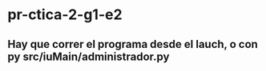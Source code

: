# pr-ctica-2-g1-e2
## Hay que correr el programa desde el lauch, o con py src/iuMain/administrador.py
